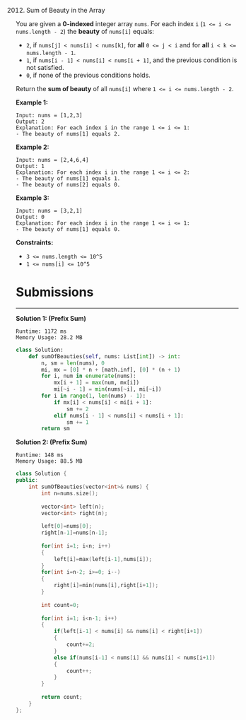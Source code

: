 2012. Sum of Beauty in the Array

You are given a **0-indexed** integer array `nums`. For each index `i` (`1 <= i <= nums.length - 2`) the **beauty** of `nums[i]` equals:

* `2`, if `nums[j] < nums[i] < nums[k]`, for **all** `0 <= j < i` and for **all** `i < k <= nums.length - 1`.
* `1`, if `nums[i - 1] < nums[i] < nums[i + 1]`, and the previous condition is not satisfied.
* `0`, if none of the previous conditions holds.

Return the **sum of beauty** of all `nums[i]` where `1 <= i <= nums.length - 2`.

 

**Example 1:**
```
Input: nums = [1,2,3]
Output: 2
Explanation: For each index i in the range 1 <= i <= 1:
- The beauty of nums[1] equals 2.
```

**Example 2:**
```
Input: nums = [2,4,6,4]
Output: 1
Explanation: For each index i in the range 1 <= i <= 2:
- The beauty of nums[1] equals 1.
- The beauty of nums[2] equals 0.
```

**Example 3:**
```
Input: nums = [3,2,1]
Output: 0
Explanation: For each index i in the range 1 <= i <= 1:
- The beauty of nums[1] equals 0.
```

**Constraints:**

* `3 <= nums.length <= 10^5`
* `1 <= nums[i] <= 10^5`

# Submissions
---
**Solution 1: (Prefix Sum)**
```
Runtime: 1172 ms
Memory Usage: 28.2 MB
```
```python
class Solution:
    def sumOfBeauties(self, nums: List[int]) -> int:
        n, sm = len(nums), 0
        mi, mx = [0] * n + [math.inf], [0] * (n + 1)
        for i, num in enumerate(nums):
            mx[i + 1] = max(num, mx[i])
            mi[~i - 1] = min(nums[~i], mi[~i])
        for i in range(1, len(nums) - 1):
            if mx[i] < nums[i] < mi[i + 1]:
                sm += 2
            elif nums[i - 1] < nums[i] < nums[i + 1]:
                sm += 1
        return sm 
```

**Solution 2: (Prefix Sum)**
```
Runtime: 148 ms
Memory Usage: 88.5 MB
```
```c++
class Solution {
public:
    int sumOfBeauties(vector<int>& nums) {
        int n=nums.size();
        
        vector<int> left(n);
        vector<int> right(n);
        
        left[0]=nums[0];
        right[n-1]=nums[n-1];
        
        for(int i=1; i<n; i++)
        {
            left[i]=max(left[i-1],nums[i]);
        }
        for(int i=n-2; i>=0; i--)
        {
            right[i]=min(nums[i],right[i+1]);
        }
        
        int count=0;
        
        for(int i=1; i<n-1; i++)
        {            
            if(left[i-1] < nums[i] && nums[i] < right[i+1])
            {
                count+=2;
            }
            else if(nums[i-1] < nums[i] && nums[i] < nums[i+1])
            {
                count++;
            }
        }
        
        return count;
    }
};
```

